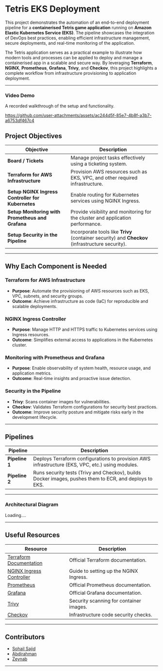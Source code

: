 # **Tetris EKS Deployment**


This project demonstrates the automation of an end-to-end deployment pipeline for a **containerised Tetris game application** running on **Amazon Elastic Kubernetes Service (EKS)**. The pipeline showcases the integration of DevOps best practices, enabling efficient infrastructure management, secure deployments, and real-time monitoring of the application.

The Tetris application serves as a practical example to illustrate how modern tools and processes can be applied to deploy and manage a containerised app in a scalable and secure way. By leveraging **Terraform**, **NGINX**, **Prometheus**, **Grafana**, **Trivy**, and **Checkov**, this project highlights a complete workflow from infrastructure provisioning to application deployment.


---

### **Video Demo**
A recorded walkthrough of the setup and functionality. 

https://github.com/user-attachments/assets/ac244d5f-85e7-4b8f-a3b7-a6753df467c4

## **Project Objectives**

| Objective                                           | Description                                                                                   |
|-----------------------------------------------------|-----------------------------------------------------------------------------------------------|
| **Board / Tickets**                                 | Manage project tasks effectively using a ticketing system.                                    |
| **Terraform for AWS Infrastructure**               | Provision AWS resources such as EKS, VPC, and other required infrastructure.                  |
| **Setup NGINX Ingress Controller for Kubernetes**   | Enable routing for Kubernetes services using NGINX Ingress.                                   |
| **Setup Monitoring with Prometheus and Grafana**    | Provide visibility and monitoring for the cluster and application performance.                |
| **Setup Security in the Pipeline**                 | Incorporate tools like **Trivy** (container security) and **Checkov** (infrastructure security). |

---

## **Why Each Component is Needed**

### **Terraform for AWS Infrastructure**
- **Purpose**: Automate the provisioning of AWS resources such as EKS, VPC, subnets, and security groups.
- **Outcome**: Achieve infrastructure as code (IaC) for reproducible and scalable deployments.

### **NGINX Ingress Controller**
- **Purpose**: Manage HTTP and HTTPS traffic to Kubernetes services using Ingress resources.
- **Outcome**: Simplifies external access to applications in the Kubernetes cluster.

### **Monitoring with Prometheus and Grafana**
- **Purpose**: Enable observability of system health, resource usage, and application metrics.
- **Outcome**: Real-time insights and proactive issue detection.

### **Security in the Pipeline**
- **Trivy**: Scans container images for vulnerabilities.
- **Checkov**: Validates Terraform configurations for security best practices.
- **Outcome**: Improve security posture and mitigate risks early in the development lifecycle.

---

## **Pipelines**

| Pipeline             | Description                                                                                       |
|----------------------|---------------------------------------------------------------------------------------------------|
| **Pipeline 1**       | Deploys Terraform configurations to provision AWS infrastructure (EKS, VPC, etc.) using modules. |
| **Pipeline 2**       | Runs security tests (Trivy and Checkov), builds Docker images, pushes them to ECR, and deploys to EKS. |

---


### **Architectural Diagram**

Loading....

---

## **Useful Resources**

| Resource                                | Description                                |
|----------------------------------------|--------------------------------------------|
| [Terraform Documentation](https://www.terraform.io/docs) | Official Terraform documentation.          |
| [NGINX Ingress Controller](https://kubernetes.github.io/ingress-nginx/) | Guide to setting up the NGINX Ingress.     |
| [Prometheus](https://prometheus.io/docs/introduction/overview/) | Official Prometheus documentation.         |
| [Grafana](https://grafana.com/docs/grafana/latest/) | Official Grafana documentation.            |
| [Trivy](https://aquasecurity.github.io/trivy/) | Security scanning for container images.    |
| [Checkov](https://www.checkov.io/) | Infrastructure code security checks.       |

---

## **Contributors**

- [Sohail Sajid](https://github.com/sohailsajid79) 
- [Abdirahman](https://github.com/ABDIRAHMAN-I) 
- [Zeynab](https://github.com/zyusuf88) 

---


